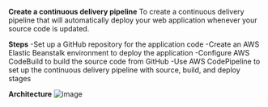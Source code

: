 **Create a continuous delivery pipeline**
To create a continuous delivery pipeline that will automatically deploy your web application whenever your source code is updated.

**Steps**
-Set up a GitHub repository for the application code
-Create an AWS Elastic Beanstalk environment to deploy the application
-Configure AWS CodeBuild to build the source code from GitHub
-Use AWS CodePipeline to set up the continuous delivery pipeline with source, build, and deploy stages

**Architecture**
![image](https://github.com/shomes3021/aws-elastic-beanstalk-express-js-sample/assets/121811204/59ba2a80-31ef-47d3-bcf4-e39a1afd4da7)
